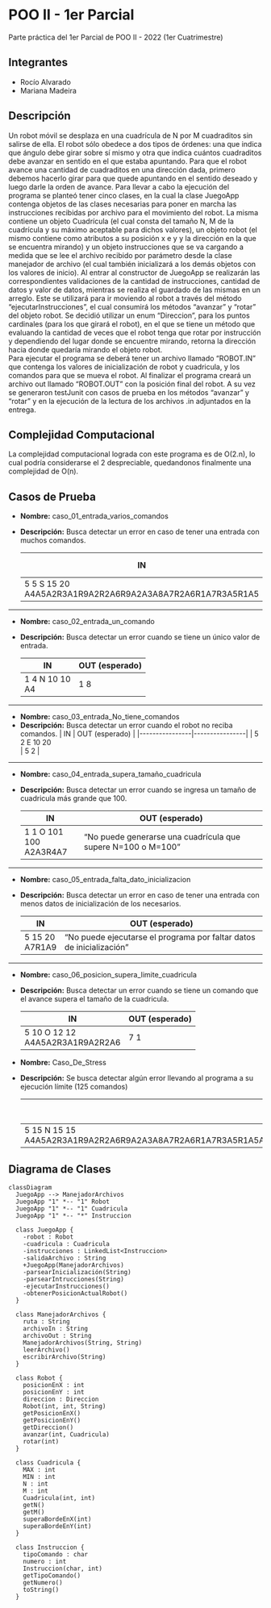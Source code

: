 # POO II - 1er Parcial
Parte práctica del 1er Parcial de POO II - 2022 (1er Cuatrimestre)

## Integrantes
- Rocío Alvarado
- Mariana Madeira

## Descripción
Un robot móvil se desplaza en una cuadrícula de N por M cuadraditos sin salirse de ella. El robot sólo obedece a dos tipos de órdenes: una que indica que ángulo debe girar sobre sí mismo y otra que indica cuántos cuadraditos debe avanzar en sentido en el que estaba apuntando. Para que el robot avance una cantidad de cuadraditos en una dirección dada, primero debemos hacerlo girar para que quede apuntando en el sentido deseado y luego darle la orden de avance. Para llevar a cabo la ejecución del programa se planteó tener cinco clases, en la cual la clase JuegoApp contenga objetos de las clases necesarias para poner en marcha las instrucciones recibidas por archivo para el movimiento del robot. La misma contiene un objeto Cuadrícula (el cual consta del tamaño N, M de la cuadrícula y su máximo aceptable para dichos valores), un objeto robot (el mismo contiene como atributos a su posición x e y y la dirección en la que se encuentra mirando) y un objeto instrucciones que se va cargando a medida que se lee el archivo recibido por parámetro desde la clase manejador de archivo (el cual también inicializará a los demás objetos con los valores de inicio). Al entrar al constructor de JuegoApp se realizarán las correspondientes validaciones de la cantidad de instrucciones, cantidad de datos y valor de datos, mientras se realiza el guardado de las mismas en un arreglo. Este se utilizará para ir moviendo al robot a través del método “ejecutarInstrucciones”, el cual consumirá los métodos “avanzar” y “rotar” del objeto robot. Se decidió utilizar un enum “Direccion”, para los puntos cardinales (para los que girará el robot), en el que se tiene un método que evaluando la cantidad de veces que el robot tenga que rotar por instrucción y dependiendo del lugar donde se encuentre mirando, retorna la dirección hacia donde quedaría mirando el objeto robot.  
Para ejecutar el programa se deberá tener un archivo llamado “ROBOT.IN” que contenga los valores de inicialización de robot y cuadricula, y los comandos para que se mueva el robot. Al finalizar el programa creará un archivo out llamado “ROBOT.OUT” con la posición final del robot.
A su vez se generaron testJunit con casos de prueba en los métodos “avanzar” y “rotar” y en la ejecución de la lectura de los archivos .in  adjuntados en la entrega.


## Complejidad Computacional
La complejidad computacional lograda con este programa es de O(2.n), lo cual podría considerarse el 2 despreciable, quedandonos finalmente una complejidad de O(n). 

## Casos de Prueba
- **Nombre:** caso_01_entrada_varios_comandos
- **Descripción:** Busca detectar un error en caso de tener una entrada con muchos comandos.

  | IN                                                          | OUT (esperado) |
  |-------------------------------------------------------------|----------------|
  | 5 5 S 15 20<br>A4A5A2R3A1R9A2R2A6R9A2A3A8A7R2A6R1A7R3A5R1A5 | 4 2            |
---
- **Nombre:** caso_02_entrada_un_comando
- **Descripción:** Busca detectar un error cuando se tiene un único valor de entrada.

  | IN                | OUT (esperado) |
  |-------------------|----------------|
  | 1 4 N 10 10<br>A4 | 1 8            |
---
- **Nombre:** caso_03_entrada_No_tiene_comandos
- **Descripción:** Busca detectar un error cuando el robot no reciba comandos.
  | IN             | OUT (esperado) |
  |----------------|----------------|
  | 5 2 E 10 20<br> | 5 2            |
---
- **Nombre:** caso_04_entrada_supera_tamaño_cuadricula
- **Descripción:** Busca detectar un error cuando se ingresa un tamaño de cuadricula más grande que 100.

  | IN                        | OUT (esperado)                                              |
  |---------------------------|-------------------------------------------------------------|
  | 1 1 O 101 100<br>A2A3R4A7 | “No puede generarse una cuadrícula que supere N=100 o M=100”|           |
---
- **Nombre:** caso_05_entrada_falta_dato_inicializacion
- **Descripción:** Busca detectar un error en caso de tener una entrada con menos datos de inicialización de los necesarios.

  | IN                | OUT (esperado)                                                      |
  |-------------------|---------------------------------------------------------------------|
  | 5 15 20<br>A7R1A9 |“No puede ejecutarse el programa por faltar datos de inicialización” |
---
- **Nombre:** caso_06_posicion_supera_limite_cuadricula
- **Descripción:** Busca detectar un error cuando se tiene un comando que el avance supera el tamaño de la cuadricula.

  | IN                                  | OUT (esperado) |
  |-------------------------------------|----------------|
  | 5 10 O 12 12<br>A4A5A2R3A1R9A2R2A6 | 7 1            |

- **Nombre:** Caso_De_Stress
- **Descripción:** Se busca detectar algún error llevando al programa a su ejecución límite (125 comandos)

  | IN                                  | OUT (esperado) |
  |-------------------------------------|----------------|
  | 5 15 N 15 15 <br>A4A5A2R3A1R9A2R2A6R9A2A3A8A7R2A6R1A7R3A5R1A5A4A5A2R3A1R9A2R2A6R9A2A3A8A7R2A6R1A7R3A5R1A5A4A5A2R3A1R9A2R2A6R9A2A3A8A7R2A6R1A7R3A5R1A5A4A5A2R3A1R9A2R2A6R9A2A3A8A7R2A6R1A7R3A5R1A5A4A5A2R3A1R9A2R2A6R9A2A3A8A7R2A6R1A7R3A5R1A5 | 4 15             |
  
 ## Diagrama de Clases
```mermaid
classDiagram
  JuegoApp --> ManejadorArchivos
  JuegoApp "1" *-- "1" Robot
  JuegoApp "1" *-- "1" Cuadricula
  JuegoApp "1" *-- "*" Instruccion

  class JuegoApp {
    -robot : Robot
    -cuadricula : Cuadricula
    -instrucciones : LinkedList<Instruccion>
    -salidaArchivo : String
    +JuegoApp(ManejadorArchivos)
    -parsearInicialización(String)
    -parsearIntrucciones(String)
    -ejecutarInstrucciones()
    -obtenerPosicionActualRobot()
  }

  class ManejadorArchivos {
    ruta : String
    archivoIn : String
    archivoOut : String
    ManejadorArchivos(String, String)
    leerArchivo()
    escribirArchivo(String)
  }

  class Robot {
    posicionEnX : int
    posicionEnY : int
    direccion : Direccion
    Robot(int, int, String)
    getPosicionEnX()
    getPosicionEnY()
    getDireccion()
    avanzar(int, Cuadricula)
    rotar(int)
  }

  class Cuadricula {
    MAX : int
    MIN : int
    N : int
    M : int
    Cuadricula(int, int)
    getN()
    getM()
    superaBordeEnX(int)
    superaBordeEnY(int)
  }

  class Instruccion {
    tipoComando : char
    numero : int
    Instruccion(char, int)
    getTipoComando()
    getNumero()
    toString()
  }
```

